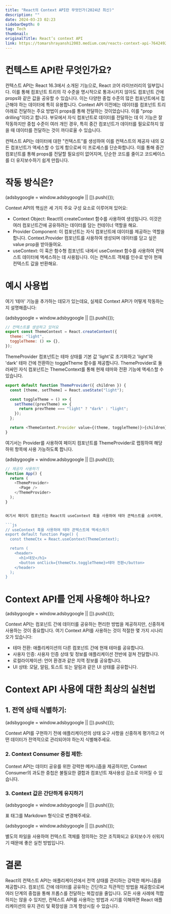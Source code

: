 ```yaml
---
title: "React의 Context API란 무엇인가(2024년 최신)"
description: ""
date: 2024-03-23 02:23
sidebarDepth: 0
tag: Tech
thumbnail:
originalTitle: React’s context API
link: https://tomarshrayanshi2003.medium.com/reacts-context-api-764249259f8c
---
```


# 컨텍스트 API란 무엇인가요?

컨텍스트 API는 React 16.3에서 소개된 기능으로, React 코어 라이브러리의 일부입니다. 이를 통해 컴포넌트 트리의 각 수준을 명시적으로 통과시키지 않아도 컴포넌트 간에 props와 같은 값을 공유할 수 있습니다. 이는 다양한 중첩 수준의 많은 컴포넌트에서 접근해야 하는 데이터에 특히 유용합니다.
Context API 이전에는 데이터를 컴포넌트 트리 아래로 전달하는 주요 방법이 props를 통해 전달하는 것이었습니다. 이를 "prop drilling"이라고 합니다. 부모에서 자식 컴포넌트로 데이터를 전달하는 데 이 기능은 잘 작동하지만 중첩 수준이 여러 개인 경우, 특히 중간 컴포넌트가 데이터를 필요로하지 않을 때 데이터를 전달하는 것이 까다로울 수 있습니다.

컨텍스트 API는 데이터에 대한 "컨텍스트"를 생성하여 이를 컨텍스트의 제공자 내의 모든 컴포넌트가 액세스할 수 있게 함으로써 이 프로세스를 단순화합니다. 이를 통해 중간 컴포넌트를 통해 props를 전달할 필요성이 없어지며, 단순한 코드를 줄이고 코드베이스를 더 유지보수하기 쉽게 만듭니다.

# 작동 방식은?

<!-- ui-log 수평형 -->

<ins class="adsbygoogle"
      style="display:block"
      data-ad-client="ca-pub-4877378276818686"
      data-ad-slot="9743150776"
      data-ad-format="auto"
      data-full-width-responsive="true"></ins>
<component is="script">
(adsbygoogle = window.adsbygoogle || []).push({});
</component>

Context API의 핵심은 세 가지 주요 구성 요소로 이루어져 있어요:

- Context Object: React의 createContext 함수를 사용하여 생성됩니다. 이것은 여러 컴포넌트간에 공유하려는 데이터를 담는 컨테이너 역할을 해요.
- Provider Component: 이 컴포넌트는 자식 컴포넌트에 데이터를 제공하는 역할을 합니다. Context.Provider 컴포넌트를 사용하여 생성되며 데이터를 담고 싶은 value prop을 받아들여요.
- useContext: 이 훅은 함수형 컴포넌트 내에서 useContext 함수를 사용하여 컨텍스트 데이터에 액세스하는 데 사용됩니다. 이는 컨텍스트 객체를 인수로 받아 현재 컨텍스트 값을 반환해요.

# 예시 사용법

여기 ‘테마’ 기능을 추가하는 데모가 있는데요, 실제로 Context API가 어떻게 작동하는지 설명해줍니다:

<!-- ui-log 수평형 -->

<ins class="adsbygoogle"
      style="display:block"
      data-ad-client="ca-pub-4877378276818686"
      data-ad-slot="9743150776"
      data-ad-format="auto"
      data-full-width-responsive="true"></ins>
<component is="script">
(adsbygoogle = window.adsbygoogle || []).push({});
</component>

```js
// 컨텍스트를 생성하고 있어요
export const ThemeContext = React.createContext({
  theme: "light",
  toggleTheme: () => {},
});
```

ThemeProvider 컴포넌트는 테마 상태를 기본 값 'light'로 초기화하고 'light'와 'dark' 테마 간에 전환하는 toggleTheme 함수를 제공합니다. ThemeProvider로 둘러싸인 자식 컴포넌트는 ThemeContext를 통해 현재 테마와 전환 기능에 액세스할 수 있습니다.

```js
export default function ThemeProvider({ children }) {
  const [theme, setTheme] = React.useState("light");

  const toggleTheme = () => {
    setTheme((prevTheme) => {
      return prevTheme === "light" ? "dark" : "light";
    });
  };

  return <ThemeContext.Provider value={(theme, toggleTheme)}>{children}</ThemeContext.Provider>;
}
```

여기서는 Provider를 사용하여 페이지 컴포넌트를 ThemeProvider로 랩핑하여 해당 하위 항목에 사용 가능하도록 합니다.

<!-- ui-log 수평형 -->

<ins class="adsbygoogle"
      style="display:block"
      data-ad-client="ca-pub-4877378276818686"
      data-ad-slot="9743150776"
      data-ad-format="auto"
      data-full-width-responsive="true"></ins>
<component is="script">
(adsbygoogle = window.adsbygoogle || []).push({});
</component>

````js
// 제공자 사용하기
function App() {
  return (
    <ThemeProvider>
      <Page />
    </ThemeProvider>
  );
}


여기서 페이지 컴포넌트는 React의 useContext 훅을 사용하여 테마 콘텍스트를 소비하며, 현재 테마에 액세스하고 테마를 토글하는 함수에 액세스할 수 있습니다. 이 함수는 버튼의 onClick 이벤트 핸들러에 의해 트리거 될 것입니다.

```js
// useContext 훅을 사용하여 테마 콘텍스트에 액세스하기
export default function Page() {
  const themeCtx = React.useContext(ThemeContext);

  return (
    <header>
      <h1>데모</h1>
      <button onClick={themeCtx.toggleTheme}>테마 전환</button>
    </header>
  );
}
````

# Context API를 언제 사용해야 하나요?

<!-- ui-log 수평형 -->

<ins class="adsbygoogle"
      style="display:block"
      data-ad-client="ca-pub-4877378276818686"
      data-ad-slot="9743150776"
      data-ad-format="auto"
      data-full-width-responsive="true"></ins>
<component is="script">
(adsbygoogle = window.adsbygoogle || []).push({});
</component>

Context API는 컴포넌트 간에 데이터를 공유하는 편리한 방법을 제공하지만, 신중하게 사용하는 것이 중요합니다. 여기 Context API를 사용하는 것이 적절한 몇 가지 시나리오가 있습니다:

- 테마 전환: 애플리케이션의 다른 컴포넌트 간에 현재 테마를 공유합니다.
- 사용자 인증: 사용자 인증 상태 및 정보를 애플리케이션 전반에 걸쳐 전달합니다.
- 로컬라이제이션: 언어 환경과 같은 지역 정보를 공유합니다.
- UI 상태: 모달, 알림, 토스트 또는 알림과 같은 UI 상태를 공유합니다.

# Context API 사용에 대한 최상의 실천법

## 1. 전역 상태 식별하기:

<!-- ui-log 수평형 -->

<ins class="adsbygoogle"
      style="display:block"
      data-ad-client="ca-pub-4877378276818686"
      data-ad-slot="9743150776"
      data-ad-format="auto"
      data-full-width-responsive="true"></ins>
<component is="script">
(adsbygoogle = window.adsbygoogle || []).push({});
</component>

Context API를 구현하기 전에 애플리케이션의 상태 요구 사항을 신중하게 평가하고 어떤 데이터가 전역적으로 관리되어야 하는지 식별해주세요.

### 2. Context Consumer 중첩 제한:

Context API는 데이터 공유를 위한 강력한 메커니즘을 제공하지만, Context Consumer의 과도한 중첩은 불필요한 결합과 컴포넌트 재사용성 감소로 이어질 수 있습니다.

### 3. Context 값은 간단하게 유지하기

<!-- ui-log 수평형 -->

<ins class="adsbygoogle"
      style="display:block"
      data-ad-client="ca-pub-4877378276818686"
      data-ad-slot="9743150776"
      data-ad-format="auto"
      data-full-width-responsive="true"></ins>
<component is="script">
(adsbygoogle = window.adsbygoogle || []).push({});
</component>

표 태그를 Markdown 형식으로 변경해주세요.

<!-- ui-log 수평형 -->

<ins class="adsbygoogle"
      style="display:block"
      data-ad-client="ca-pub-4877378276818686"
      data-ad-slot="9743150776"
      data-ad-format="auto"
      data-full-width-responsive="true"></ins>
<component is="script">
(adsbygoogle = window.adsbygoogle || []).push({});
</component>

별도의 파일을 사용하여 컨텍스트 객체를 정의하는 것은 조직화되고 유지보수가 쉬워지기 때문에 좋은 실천 방법입니다.

# 결론

React의 컨텍스트 API는 애플리케이션에서 전역 상태를 관리하는 강력한 메커니즘을 제공합니다. 컴포넌트 간에 데이터를 공유하는 간단하고 직관적인 방법을 제공함으로써 여러 단계의 중첩을 통해 프롭스를 전달하는 복잡성을 줄입니다. 모든 사용 사례에 적합하지는 않을 수 있지만, 컨텍스트 API를 사용하는 방법과 시기를 이해하면 React 애플리케이션의 유지 관리 및 확장성을 크게 향상시킬 수 있습니다.
